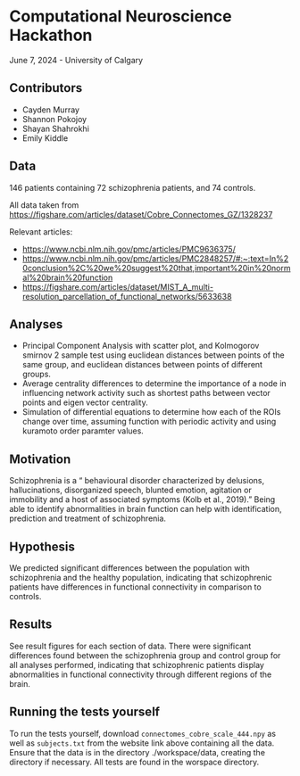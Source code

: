 # Computational Neuroscience Hackathon
June 7, 2024 - University of Calgary

## Contributors
- Cayden Murray
- Shannon Pokojoy
- Shayan Shahrokhi
- Emily Kiddle

## Data
146 patients containing 72 schizophrenia patients, and 74 controls.

All data taken from https://figshare.com/articles/dataset/Cobre_Connectomes_GZ/1328237

Relevant articles: 
- https://www.ncbi.nlm.nih.gov/pmc/articles/PMC9636375/
- https://www.ncbi.nlm.nih.gov/pmc/articles/PMC2848257/#:~:text=In%20conclusion%2C%20we%20suggest%20that,important%20in%20normal%20brain%20function
- https://figshare.com/articles/dataset/MIST_A_multi-resolution_parcellation_of_functional_networks/5633638

## Analyses
- Principal Component Analysis with scatter plot, and Kolmogorov smirnov 2 sample test using euclidean distances between points of the same group, and euclidean distances between points of different groups.
- Average centrality differences to determine the importance of a node in influencing network activity such as shortest paths between vector points and eigen vector centrality.
- Simulation of differential equations to determine how each of the ROIs change over time, assuming function with periodic activity and using kuramoto order paramter values.

## Motivation
Schizophrenia is a “ behavioural disorder characterized by delusions, hallucinations, disorganized speech, blunted emotion, agitation or immobility and a host of associated symptoms (Kolb et al., 2019).” Being able to identify abnormalities in brain function can help with identification, prediction and treatment of schizophrenia.

## Hypothesis
We predicted significant differences between the population with schizophrenia and the healthy population, indicating that schizophrenic patients have differences in functional connectivity in comparison to controls.

## Results
See result figures for each section of data. There were significant differences found between the schizophrenia group and control group for all analyses performed, indicating that schizophrenic patients display abnormalities in functional connectivity through different regions of the brain.

## Running the tests yourself
To run the tests yourself, download `connectomes_cobre_scale_444.npy` as well as `subjects.txt` from the website link above containing all the data. Ensure that the data is in the directory ./workspace/data, creating the directory if necessary. All tests are found in the worspace directory.